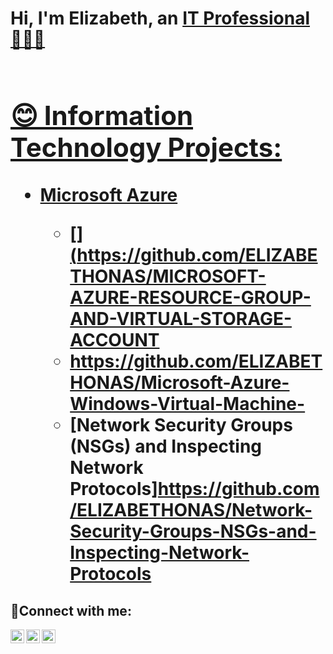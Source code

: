<h1>Hi, I'm Elizabeth, an <a href="https://linkedin.com/in/ElizabethOnas">IT Professional 👩🏽‍💻 <h1>

<h2> 😊 Information Technology Projects:</h2>

- <b>Microsoft Azure</b>

  - [](https://github.com/ELIZABETHONAS/MICROSOFT-AZURE-RESOURCE-GROUP-AND-VIRTUAL-STORAGE-ACCOUNT
  - https://github.com/ELIZABETHONAS/Microsoft-Azure-Windows-Virtual-Machine-
  - [Network Security Groups (NSGs) and Inspecting Network Protocols]https://github.com/ELIZABETHONAS/Network-Security-Groups-NSGs-and-Inspecting-Network-Protocols

<h2>🤳Connect with me:</h2>

[<img align="left" alt="Josh | Twitter" width="22px" src="https://cdn.jsdelivr.net/npm/simple-icons@v3/icons/twitter.svg" />][twitter]
[<img align="left" alt="Josh | LinkedIn" width="22px" src="https://cdn.jsdelivr.net/npm/simple-icons@v3/icons/linkedin.svg" />][linkedin]
[<img align="left" alt="Josh | Instagram" width="22px" src="https://cdn.jsdelivr.net/npm/simple-icons@v3/icons/instagram.svg" />][instagram]

[twitter]: https://twitter.com/
[instagram]: https://www.instagram.com/
[linkedin]: https://linkedin.com/in/
